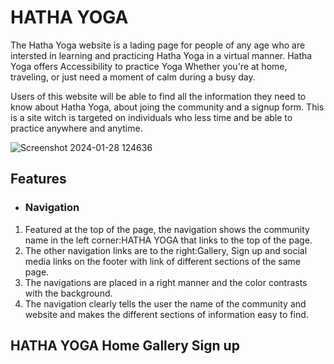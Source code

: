 # HATHA YOGA

The Hatha Yoga website is a lading page for people of any age who are intersted in learning and practicing Hatha Yoga in a virtual manner.
Hatha Yoga offers Accessibility to practice Yoga Whether you're at home, traveling, or just need a moment of calm during a busy day.

Users of this website will be able to find all the information they need to know about Hatha Yoga, about joing the community and a signup form.
This is a site witch is targeted on individuals who less time and be able to practice anywhere and anytime.


![Screenshot 2024-01-28 124636](https://github.com/Robroymenez/Hatha-Yoga4/assets/129947480/331bbb3a-c1a2-401c-8f07-e73d70748b3e)

## Features

+ ###  Navigation
1. Featured at the top of the page, the navigation shows the community name in the left corner:HATHA YOGA that
   links to the top of the page.
2. The other navigation links are to the right:Gallery, Sign up and social media links on the footer with link
   of different sections of the same page.
3. The navigations are placed in a right manner and the color contrasts with the background.
4. The navigation clearly tells the user the name of the community and website and makes the different sections of information easy to find.
###

## HATHA YOGA                                                                                         Home   Gallery   Sign up   


   
    

         





